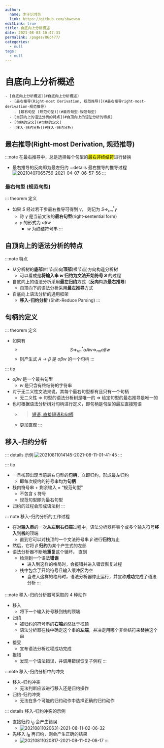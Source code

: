 ```yaml
---
author: 
  name: 木子识时务
  link: https://github.com/sbwcwso
editLink: true
title: 自底向上分析概述
date: 2021-08-03 16:47:31
permalink: /pages/86c477/
categories: 
  - null
tags: 
  - null
---
```


# 自底向上分析概述


```markmap
- [自底向上分析概述](#自底向上分析概述)
  - [最右推导(Right-most Derivation, 规范推导)](#最右推导right-most-derivation-规范推导)
    - [最右句型 (规范句型)](#最右句型-规范句型)
  - [自顶向上的语法分析的特点](#自顶向上的语法分析的特点)
  - [句柄的定义](#句柄的定义)
  - [移入-归约分析](#移入-归约分析)
```

## 最右推导(Right-most Derivation, 规范推导)

:::note 在最右推导中，总是选择每个句型的<mark class='c3'>最右非终结符</mark>进行替换
* 最右推导的反向即为最左归约
  :::details 最右推导的推导过程
  ![20210407065756-2021-04-07-06-57-56](https://cdn.jsdelivr.net/gh/Lijunjie9502/PicBed@master/20210407065756-2021-04-07-06-57-56.png)
  :::


### 最右句型 (规范句型)

::: theorem 定义
* 如果 $S$ 经过若干步最右推导可得到 $\gamma$， 则记为 $S\Rightarrow^{*}_{rm} \gamma$
  * 称 $\gamma$ 是当前文法的**最右句型**(right-sentential form)
  * $\gamma$ 的形式为 $\alpha\beta w$
    * $\text{}w$ 为终结符号串
:::


## 自顶向上的语法分析的特点

:::note 特点
* 从分析树的**底部**(叶节点)向**顶部**(根节点)方向构造分析树
  * 可以看成是**将输入串 $\text{}w$ 归约为文法开始符号 $S$** 的过程
* 自底向上的语法分析采用**最左归约**方式（**反向**构造**最右推导**）
  * 自顶向下的语法分析采用**最左推导**方式
* 自底向上语法分析的通用框架
  * **移入-归约分析** (Shift-Reduce Parsing)
:::

## 句柄的定义

::: theorem 定义
* 如果有
  * $$S \Rightarrow_{rm}^{*} \alpha A w \Rightarrow_{rm} \alpha \beta w$$
  * 则产生式 $A\rightarrow \beta$ 是 $\alpha \beta w$ 的一个句柄
:::

::: tip
* $\alpha\beta w$ 是一个最右句型
  * $w$ 是只含有终结符的字符串
* 对于无二义性文法来说，其每个最右句型都有且只有一个句柄
  * 无二义性 $\Rightarrow$ 句型的语法分析树是唯一的 $\Rightarrow$ 给定句型的最右推导是唯一的
* 也可根据语法分析树对句柄进行定义，即句柄是句型的最左直接短语
  * > [短语, 直接短语和句柄](/pages/100e24/#短语-直接短语和句柄)
  * 更加直观
:::



## 移入-归约分析

::: details 示例
![20210811014145-2021-08-11-01-41-45](https://cdn.jsdelivr.net/gh/sbwcwso/PicBed@master/20210811014145-2021-08-11-01-41-45.png)
:::

::: tip
* 一旦栈顶出现当前最右句型的**句柄**，立即归约，形成最左归约
  * 即每次规约的符号串均为**句柄**
* 栈内符号串 + 剩余输入 = “规范句型”
  * 不包含 `$` 符号
  * 规范句型即为最右句型
* 归约的过程会形成语法树
:::

::: note 移入-归约分析的工作过程
* 在对**输入串**的一次**从左到右扫描**过程中，语法分析器将零个或多个输入符号**移入**到**栈**的顶端
  * 直到它可以对栈顶的一个文法符号串 $β$ 进行**归约**为止
* 然后，它将 $β$ **归约**为某个产生式的左部
* 语法分析器不断地**重复**这个循环， 直到
  * 检测到一个语法**错误**
    * 进入到这样的格局时，会报错并进入错误恢复过程
  * 栈中包含了开始符号且输入缓冲区为空
    * 当进入这样的格局时，语法分析器停止运行，并宣称**成功**完成了语法分析
:::

<h4 id="移入归约分析器可采取的4种动作"></h4>

:::note 移入-归约分析器可采取的 4 种动作
* 移入
  * 将下一个输入符号移到栈的顶端
* 归约
  * 被归约的符号串的**右端**必然处于栈顶
  * 语法分析器在栈中确定这个串的**左端**，并决定用哪个非终结符来替换这个串
* 接受
  * 宣布语法分析过程成功完成
* 报错
  * 发现一个语法错误，并调用错误恢复子例程
:::

:::note 移入-归约分析中的冲突
* 移入-归约冲突
  * 无法判断应该进行移入还是归约操作
* 归约-归约冲突
  * 无法在多个可能的归约动作中选择正确的归约动作

::: details 移入-归约冲突的示例
* 直接归约 $i_B$ 会产生错误
  * ![20210811020631-2021-08-11-02-06-32](https://cdn.jsdelivr.net/gh/sbwcwso/PicBed@master/20210811020631-2021-08-11-02-06-32.png)
* 先移入 $i_B$ 再归约，则会产生正确的结果
  * ![20210811020817-2021-08-11-02-08-17](https://cdn.jsdelivr.net/gh/sbwcwso/PicBed@master/20210811020817-2021-08-11-02-08-17.png)
:::


